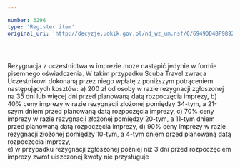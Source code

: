 ```yaml
---

number: 3296
type: 'Register item'
original_uri: 'http://decyzje.uokik.gov.pl/nd_wz_um.nsf/0/6949DD4BF9892620C1257A30002BCFBF?OpenDocument'


---
```


Rezygnacja z uczestnictwa w imprezie może nastąpić jedynie w formie pisemnego oświadczenia. W takim przypadku Scuba Travel zwraca Uczestnikowi dokonaną przez niego wpłatę z poniższym potrąceniem następujących kosztów:
a) 200 zł od osoby w razie rezygnacji zgłoszonej na 35 dni lub więcej dni przed planowaną datą rozpoczęcia imprezy,
b) 40% ceny imprezy w razie rezygnacji złożonej pomiędzy 34-tym, a 21-szym dniem przed planowaną datą rozpoczęcia imprezy, 
c) 70% ceny imprezy w razie rezygnacji złożonej pomiędzy 20-tym, a 11-tym dniem przed planowaną datą rozpoczęcia imprezy,
d) 90% ceny imprezy w razie rezygnacji złożonej pomiędzy 10-tym, a 4-tym dniem przed planowaną datą rozpoczęcia imprezy,  
e) w przypadku rezygnacji zgłoszonej później niż 3 dni przed rozpoczęciem imprezy zwrot uiszczonej kwoty nie przysługuje
